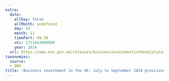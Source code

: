 ```yaml
---
extra:
  date:
    allDay: false
    allMonth: undefined
    day: 15
    month: 11
    timePart: 09:30
    utc: 1731663000000
    year: 2024
  url: https://www.ons.gov.uk/releases/businessinvestmentintheukjulytoseptember2024provisionalresults
taxonomies:
  source:
  - ONS
title: 'Business investment in the UK: July to September 2024 provisional results'
---
```

